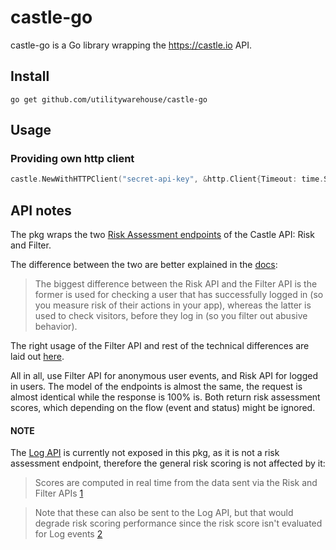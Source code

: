 # castle-go

castle-go is a Go library wrapping the https://castle.io API. 

## Install

```
go get github.com/utilitywarehouse/castle-go
```

## Usage

### Providing own http client

```go
castle.NewWithHTTPClient("secret-api-key", &http.Client{Timeout: time.Second * 2})
```

## API notes

The pkg wraps the two [Risk Assessment endpoints](https://reference.castle.io/#tag/risk_assessment) of the Castle API: Risk and Filter.

The difference between the two are better explained in the [docs](https://docs.castle.io/docs/integration-guide):

> The biggest difference between the Risk API and the Filter API is the former is used for checking a user that has successfully logged in (so you measure risk of their actions in your app), whereas the latter is used to check visitors, before they log in (so you filter out abusive behavior).

The right usage of the Filter API and rest of the technical differences are laid out [here](https://docs.castle.io/docs/anonymous-activity).

All in all, use Filter API for anonymous user events, and Risk API for logged in users.
The model of the endpoints is almost the same, the request is almost identical while the response is 100% is. Both return risk assessment scores, which depending on the flow (event and status) might be ignored.

#### NOTE 

The [Log API](https://reference.castle.io/#tag/logging) is currently not exposed in this pkg, as it is not a risk assessment endpoint, therefore the general risk scoring is not affected by it:

> Scores are computed in real time from the data sent via the Risk and Filter APIs
[1](https://docs.castle.io/docs/risk-scoring)

> Note that these can also be sent to the Log API, but that would degrade risk scoring performance since the risk score isn't evaluated for Log events
[2](https://docs.castle.io/docs/anonymous-activity)
